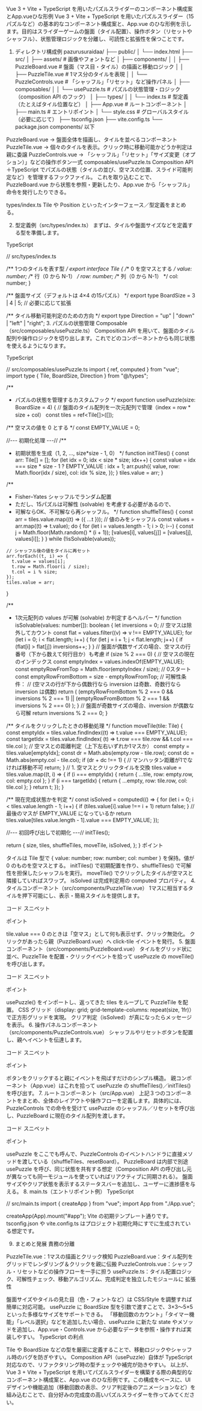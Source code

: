 Vue 3 + Vite + TypeScript を用いたパズルスライダーのコンポーネント構成案とApp.vueひな形例
Vue 3 + Vite + TypeScript を用いたパズルスライダー（15パズルなど）の基本的なコンポーネント構成案と、App.vue のひな形例を示します。目的はスライダーゲームの盤面（タイル配置）、操作ボタン（リセットやシャッフル）、状態管理ロジックを分離し、可読性と拡張性を保つことです。

1. ディレクトリ構成例
pazurusuraidaa/
├── public/
│   └── index.html
├── src/
│   ├── assets/                  # 画像やフォントなど
│   ├── components/
│   │   ├── PuzzleBoard.vue      # 盤面（マス目・タイル）の描画と移動ロジック
│   │   ├── PuzzleTile.vue       # 1マス分のタイルを表現
│   │   └── PuzzleControls.vue   # 「シャッフル」「リセット」など操作パネル
│   ├── composables/
│   │   └── usePuzzle.ts         # パズルの状態管理・ロジック（composition API のフック）
│   ├── types/
│   │   └── index.ts             # 型定義（たとえばタイル位置など）
│   ├── App.vue                  # ルートコンポーネント
│   ├── main.ts                  # エントリポイント
│   └── style.css                # グローバルスタイル（必要に応じて）
├── tsconfig.json
├── vite.config.ts
└── package.json
components/ 以下

PuzzleBoard.vue → 盤面全体を描画し、タイルを並べるコンポーネント
PuzzleTile.vue → 個々のタイルを表示。クリック時に移動可能かどうか判定は親に委譲
PuzzleControls.vue → 「シャッフル」「リセット」「サイズ変更（オプション）」などの操作ボタン一式
composables/usePuzzle.ts
Composition API＋TypeScript でパズルの状態（タイルの並び、空マスの位置、スライド可能判定など）を管理するフックファイル。
これを取り込むことで、PuzzleBoard.vue から状態を参照・更新したり、App.vue から「シャッフル」命令を発行したりできる。

types/index.ts
Tile や Position といったインターフェース／型定義をまとめる。

2. 型定義例（src/types/index.ts）
まずは、タイルや盤面サイズなどを定義する型を準備します。

TypeScript

// src/types/index.ts

/** 1つのタイルを表す型 */
export interface Tile {
  /** 0 を空マスとする */
  value: number;
  /** 行（0 から N-1） */
  row: number;
  /** 列（0 から N-1） */
  col: number;
}

/** 盤面サイズ（デフォルトは 4×4 の15パズル） */
export type BoardSize = 3 | 4 | 5; // 必要に応じて拡張

/** タイル移動可能判定のための方向 */
export type Direction = "up" | "down" | "left" | "right";
3. パズルの状態管理 Composable（src/composables/usePuzzle.ts）
Composition API を用いて、盤面のタイル配列や操作ロジックを切り出します。これでどのコンポーネントからも同じ状態を使えるようになります。

TypeScript

// src/composables/usePuzzle.ts
import { ref, computed } from "vue";
import type { Tile, BoardSize, Direction } from "@/types";

/**
 * パズルの状態を管理するカスタムフック
 */
export function usePuzzle(size: BoardSize = 4) {
  // 盤面のタイル配列を一次元配列で管理（index = row * size + col）
  const tiles = ref<Tile[]>([]);

  /** 空マスの値を 0 とする */
  const EMPTY_VALUE = 0;

  //--- 初期化処理 ---//
  /**
   * 初期状態を生成（1, 2, ..., size*size - 1, 0）
   */
  function initTiles() {
    const arr: Tile[] = [];
    for (let idx = 0; idx < size * size; idx++) {
      const value = idx === size * size - 1 ? EMPTY_VALUE : idx + 1;
      arr.push({
        value,
        row: Math.floor(idx / size),
        col: idx % size,
      });
    }
    tiles.value = arr;
  }

  /**
   * Fisher–Yates シャッフルでランダム配置
   * ただし、15パズルは可解性 (solvable) を考慮する必要があるので、
   * 可解ならOK、不可解なら再シャッフル。
   */
  function shuffleTiles() {
    const arr = tiles.value.map((t) => ({ ...t }));
    // 値のみをシャッフル
    const values = arr.map((t) => t.value);
    do {
      for (let i = values.length - 1; i > 0; i--) {
        const j = Math.floor(Math.random() * (i + 1));
        [values[i], values[j]] = [values[j], values[i]];
      }
    } while (!isSolvable(values));

    // シャッフル後の値をタイルに再セット
    arr.forEach((t, i) => {
      t.value = values[i];
      t.row = Math.floor(i / size);
      t.col = i % size;
    });
    tiles.value = arr;
  }

  /**
   * 1次元配列の values が可解 (solvable) か判定するヘルパー
   */
  function isSolvable(values: number[]): boolean {
    let inversions = 0;
    // 空マスは除外してカウント
    const flat = values.filter((v) => v !== EMPTY_VALUE);
    for (let i = 0; i < flat.length; i++) {
      for (let j = i + 1; j < flat.length; j++) {
        if (flat[i] > flat[j]) inversions++;
      }
      }
    // 盤面が偶数サイズの場合、空マスの行番号（下から数えて何行目か）も考慮
    if (size % 2 === 0) {
      // 空マスの現在のインデックス
      const emptyIndex = values.indexOf(EMPTY_VALUE);
      const emptyRowFromTop = Math.floor(emptyIndex / size); // 0スタート
      const emptyRowFromBottom = size - emptyRowFromTop;
      // 可解性条件：
      // (空マスの行が下から偶数行なら inversion は奇数、奇数行なら inversion は偶数)
      return (
        (emptyRowFromBottom % 2 === 0 && inversions % 2 === 1) ||
        (emptyRowFromBottom % 2 === 1 && inversions % 2 === 0)
      );
    }
    // 盤面が奇数サイズの場合、inversion が偶数なら可解
    return inversions % 2 === 0;
  }

  /** タイルをクリックしたときの移動処理 */
  function moveTile(tile: Tile) {
    const emptyIdx = tiles.value.findIndex((t) => t.value === EMPTY_VALUE);
    const targetIdx = tiles.value.findIndex(
      (t) => t.row === tile.row && t.col === tile.col
    );
    // 空マスとの距離判定（上下左右いずれか1マスか）
    const empty = tiles.value[emptyIdx];
    const dr = Math.abs(empty.row - tile.row);
    const dc = Math.abs(empty.col - tile.col);
    if (dr + dc !== 1) {
      // マンハッタン距離が1でなければ移動不可
      return;
    }
    // 1. 空マスとクリックタイルを交換
    tiles.value = tiles.value.map((t, i) => {
      if (i === emptyIdx) {
        return { ...tile, row: empty.row, col: empty.col };
      }
      if (i === targetIdx) {
        return { ...empty, row: tile.row, col: tile.col };
      }
      return t;
    });
  }

  /** 現在完成状態かを判定 */
  const isSolved = computed(() => {
    for (let i = 0; i < tiles.value.length - 1; i++) {
      if (tiles.value[i].value !== i + 1) return false;
    }
    // 最後のマスが EMPTY_VALUE になっているか
    return tiles.value[tiles.value.length - 1].value === EMPTY_VALUE;
  });

  //--- 初回呼び出しで初期化 ---//
  initTiles();

  return {
    size,
    tiles,
    shuffleTiles,
    moveTile,
    isSolved,
  };
}
ポイント

タイルは Tile 型で { value: number; row: number; col: number } を保持。値が 0 のものを空マスとする。
initTiles() で初期配置を作り、shuffleTiles() で可解性を担保したシャッフルを実行。
moveTile() でクリックしたタイルが空マスと隣接していればスワップ。
isSolved は完成判定用の computed プロパティ。
4. タイルコンポーネント（src/components/PuzzleTile.vue）
1マスに相当するタイルを押下可能にし、表示・簡易スタイルを提供します。

コード スニペット

<template>
  <div
    class="puzzle-tile"
    :class="{ empty: tile.value === 0 }"
    @click="onClick"
  >
    <span v-if="tile.value !== 0">{{ tile.value }}</span>
  </div>
</template>

<script lang="ts" setup>
import { defineProps, defineEmits } from "vue";
import type { Tile } from "@/types";

const props = defineProps<{
  tile: Tile;
}>();

const emits = defineEmits<{
  (e: "click-tile", tile: Tile): void;
}>();

function onClick() {
  if (props.tile.value === 0) return;
  emits("click-tile", props.tile);
}
</script>

<style scoped>
.puzzle-tile {
  width: 80px;
  height: 80px;
  border: 1px solid #333;
  display: flex;
  justify-content: center;
  align-items: center;
  font-size: 1.5rem;
  cursor: pointer;
  user-select: none;
  background-color: #f0f0f0;
}
.puzzle-tile.empty {
  background-color: transparent;
  cursor: default;
}
</style>
ポイント

tile.value === 0 のときは「空マス」として何も表示せず、クリック無効化。
クリックがあったら親（PuzzleBoard.vue）へ click-tile イベントを発行。
5. 盤面コンポーネント（src/components/PuzzleBoard.vue）
タイルをグリッド状に並べ、PuzzleTile を配置・クリックイベントを拾って usePuzzle の moveTile() を呼び出します。

コード スニペット

<template>
  <div class="board-wrapper">
    <div
      class="board-grid"
      :style="{
        gridTemplateColumns: `repeat(${size}, 1fr)`,
        gridTemplateRows: `repeat(${size}, 1fr)`,
      }"
    >
      <PuzzleTile
        v-for="tile in tiles"
        :key="`${tile.row}-${tile.col}`"
        :tile="tile"
        @click-tile="handleTileClick"
      />
    </div>
    <p v-if="isSolved" class="solved-message">クリア！</p>
  </div>
</template>

<script lang="ts" setup>
import { computed } from "vue";
import PuzzleTile from "./PuzzleTile.vue";
import { usePuzzle } from "@/composables/usePuzzle";

const { size, tiles, moveTile, isSolved } = usePuzzle(/* デフォルト 4 */);

/** タイル押下時 */
function handleTileClick(tile: typeof tiles.value[number]) {
  moveTile(tile);
}
</script>

<style scoped>
.board-wrapper {
  display: flex;
  flex-direction: column;
  align-items: center;
}
.board-grid {
  display: grid;
  gap: 4px;
  margin-bottom: 12px;
}
.solved-message {
  color: green;
  font-weight: bold;
}
</style>
ポイント

usePuzzle() をインポートし、返ってきた tiles をループして PuzzleTile を配置。
CSS グリッド（display: grid; grid-template-columns: repeat(size, 1fr)）で正方形グリッドを実現。
クリア判定（isSolved）が真になったらメッセージを表示。
6. 操作パネルコンポーネント（src/components/PuzzleControls.vue）
シャッフルやリセットボタンを配置し、親へイベントを伝達します。

コード スニペット

<template>
  <div class="controls">
    <button @click="onShuffle">シャッフル</button>
    <button @click="onReset">リセット</button>
    </div>
</template>

<script lang="ts" setup>
import { defineEmits } from "vue";

const emits = defineEmits<{
  (e: "shuffle-requested"): void;
  (e: "reset-requested"): void;
}>();

function onShuffle() {
  emits("shuffle-requested");
}

function onReset() {
  emits("reset-requested");
}
</script>

<style scoped>
.controls {
  display: flex;
  gap: 8px;
  margin-bottom: 16px;
}
button {
  padding: 6px 12px;
  font-size: 1rem;
  cursor: pointer;
}
</style>
ポイント

ボタンをクリックすると親にイベントを飛ばすだけのシンプル構造。
親コンポーネント（App.vue）はこれを拾って usePuzzle の shuffleTiles()／initTiles() を呼び出す。
7. ルートコンポーネント（src/App.vue）
上記３つのコンポーネントをまとめ、全体のレイアウトや操作フローを定義します。具体的には、PuzzleControls での命令を受けて usePuzzle のシャッフル／リセットを呼び出し、PuzzleBoard に現在のタイル配列を渡します。

コード スニペット

<template>
  <div id="app">
    <h1>パズルスライダー</h1>

    <PuzzleControls
      @shuffle-requested="shuffleTiles"
      @reset-requested="resetBoard"
    />

    <PuzzleBoard />

    <div class="status-bar">
      <p>盤面サイズ：{{ size }} × {{ size }}</p>
      <p v-if="isSolved">おめでとう！ 完成しました。</p>
    </div>
  </div>
</template>

<script lang="ts" setup>
import { usePuzzle } from "@/composables/usePuzzle";
import PuzzleControls from "@/components/PuzzleControls.vue";
import PuzzleBoard from "@/components/PuzzleBoard.vue";

/** usePuzzle を App.vue でも使うことで操作パネルとの連携を確実にする */
const { size, shuffleTiles, initTiles: resetBoard, isSolved } = usePuzzle(/* 任意でサイズを渡せる */);
</script>

<style>
#app {
  max-width: 400px;
  margin: 0 auto;
  padding: 24px;
  text-align: center;
  font-family: Arial, sans-serif;
}
.status-bar {
  margin-top: 16px;
}
</style>
ポイント

usePuzzle をここでも呼んで、PuzzleControls のイベントハンドラに直接メソッドを渡している（shuffleTiles、resetBoard）。
PuzzleBoard は内部で別途 usePuzzle を呼び、同じ状態を共有する想定（Composition API の呼び出し元が異なっても同一モジュールを使っていればリアクティブに同期される）。
盤面サイズやクリア状態を表示するステータスバーを追加し、ユーザーに進捗感を与える。
8. main.ts（エントリポイント例）
TypeScript

// src/main.ts
import { createApp } from "vue";
import App from "./App.vue";

createApp(App).mount("#app");
Vite の初期テンプレート通りです。tsconfig.json や vite.config.ts はプロジェクト初期化時にすでに生成されている想定です。

9. まとめと発展
責務の分離

PuzzleTile.vue：1マスの描画とクリック検知
PuzzleBoard.vue：タイル配列をグリッドでレンダリング＆クリックを親に伝搬
PuzzleControls.vue：シャッフル・リセットなどの操作フローを一手に担う
usePuzzle.ts：タイル配置ロジック、可解性チェック、移動アルゴリズム、完成判定を独立したモジュールに
拡張性

盤面サイズやタイルの見た目（色・フォントなど）は CSS/Style を調整すれば簡単に対応可能。
usePuzzle に BoardSize 型を引数で渡すことで、3×3～5×5 といった多様なサイズをサポートできる。
「移動回数のカウント」「タイマー機能」「レベル選択」などを追加したい場合、usePuzzle に新たな state やメソッドを追加し、App.vue・Controls.vue から必要なデータを参照・操作すれば実装しやすい。
TypeScript の利点

Tile や BoardSize などの型を厳密に定義することで、移動ロジックやシャッフル時のバグを防ぎやすい。
Composition API（usePuzzle）自体が TypeScript 対応なので、リファクタリング時の型チェックや補完が効きやすい。
以上が、Vue 3 + Vite + TypeScript を用いてパズルスライダーを構築する際の典型的なコンポーネント構成案と、App.vue のひな形例です。この構成をベースに、UI デザインや機能追加（移動回数の表示、クリア判定後のアニメーションなど）を組み込むことで、自分好みの完成度の高いパズルスライダーを作ってみてください。